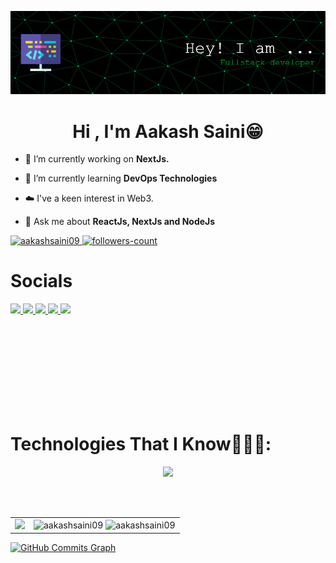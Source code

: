 ![Header](./banner.png)
<h1 align="center">Hi , I'm Aakash Saini😁</h1>

- 🔭 I’m currently working on **NextJs.**

- 🌱 I’m currently learning **DevOps Technologies**

- ☁️ I've a keen interest in Web3.

- 💬 Ask me about **ReactJs, NextJs and NodeJs**
<img align="right" height="400px" src="https://user-images.githubusercontent.com/74038190/229223263-cf2e4b07-2615-4f87-9c38-e37600f8381a.gif" alt="">


<p align="left">
    <a href="https://github.com/aakashsaini09">
        <img src="https://komarev.com/ghpvc/?username=aakashsaini09&label=Profile%20views&color=0e75b6&style=flat" alt="aakashsaini09"/>
    </a>
    <a href="https://github.com/aakashsaini09?tab=followers">
        <img src="https://img.shields.io/github/followers/aakashsaini09?label=Followers&style=social" alt="followers-count">
    </a>
</p>

<h1>Socials</h1>


<p align="left">
    <a href="https://linkedin.com/in/-aakashsaini">
        <img src="https://skillicons.dev/icons?i=linkedin&perline=14" />
    </a>
    <a href="https://discordapp.com/users/1243529310351130704">
        <img src="https://skillicons.dev/icons?i=discord&perline=14" />
    </a>
    <a title="aakashsaini948585@gmail.com" href="mailto:aakashsaini948585@gmail.com">
        <img src="https://skillicons.dev/icons?i=gmail&perline=14" />
    </a>
    <a href="https://www.instagram.com/_aakashsaini/">
        <img src="https://skillicons.dev/icons?i=instagram&perline=14" />
    </a>
    <a href="https://x.com/__aakashsaini">
        <img src="https://skillicons.dev/icons?i=twitter&perline=14" />
    </a>
</p>
</p>

<br/>
<br/>
<br/>
<br/>
<br/>
<br/>
<br/>
<br/>



# Technologies That I Know👨🏻‍💻:
<p align="center">
  <a href="https://skillicons.dev">
    <img src="https://skillicons.dev/icons?i=git,bootstrap,solidity,rust,css,docker,express,firebase,github,html,js,next,materialui,mongodb,mysql,prisma,aws,nodejs,postman,react,vite,redux,docker,ts,tailwind,ubuntu,vscode&perline=14" />
  </a>
</p>



<br/>
<br/>
<table>
  <tr>
    <td><img src="https://github-readme-stats.anuraghazra1.vercel.app/api/top-langs/?username=aakashsaini09&hide_border=false&no-bg=true&no-frame=true&langs_count=10" width="700"/></td>
    <td>
      <img src="https://github-readme-stats.vercel.app/api?username=aakashsaini09&show_icons=true&locale=en" alt="aakashsaini09" />
      <img src="https://github-readme-streak-stats.herokuapp.com/?user=aakashsaini09&" alt="aakashsaini09" />
    </td>
  </tr>
</table>


<a href="https://www.github.com/aakashsaini09"><img src="https://github-readme-activity-graph.vercel.app/graph?username=aakashsaini09&theme=react-dark" alt="GitHub Commits Graph" /></a>
